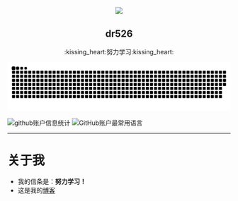 <p align="center">
  <img width="140" src="https://www.dr526.top/images/avatar.png" />  
  <h2 align="center">dr526</h2>
  <p align="center"> :kissing_heart:努力学习:kissing_heart:</p>
</p>

<picture>
  <source media="(prefers-color-scheme: dark)" srcset="https://raw.githubusercontent.com/dr526/dr526/output/github-contribution-grid-snake-dark.svg">
  <source media="(prefers-color-scheme: light)" srcset="https://raw.githubusercontent.com/dr526/dr526/output/github-contribution-grid-snake.svg">
  <img alt="github contribution grid snake animation" src="https://raw.githubusercontent.com/lxfriday/lxfriday/output/github-contribution-grid-snake.svg">
</picture>

![github账户信息统计](https://github-stats.ubrong.com/api?username=dr526&show_icons=true) ![GitHub账户最常用语言](https://github-stats.ubrong.com/api/top-langs/?username=dr526&layout=compact)

----

# 关于我  
- 我的信条是：**努力学习！**  
- 这是我的[博客](https://github.com/dr526) 
